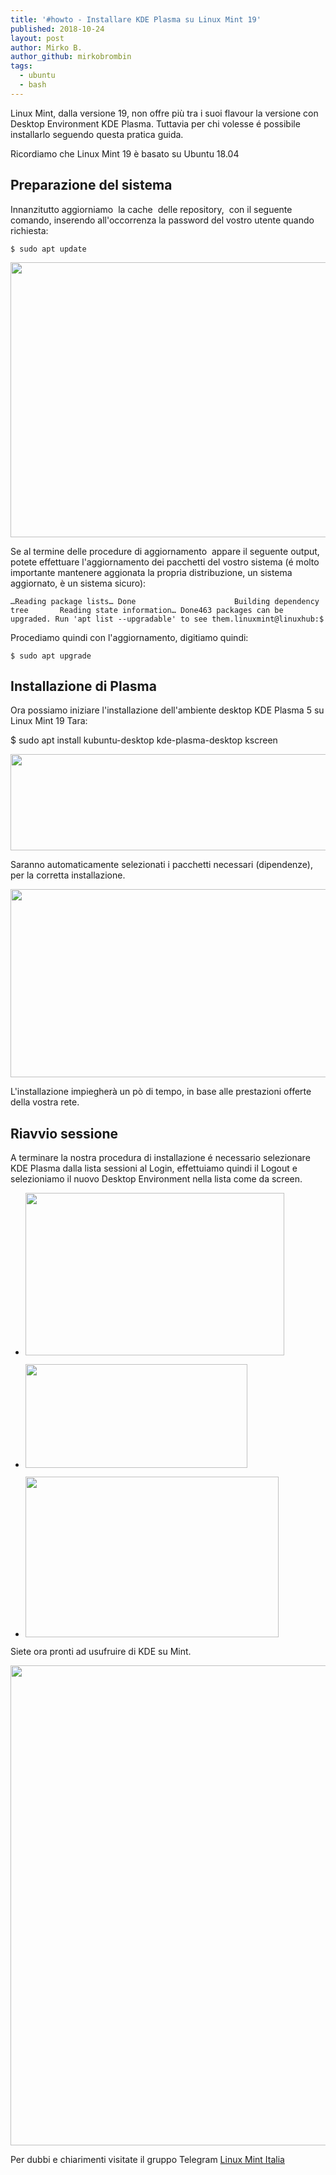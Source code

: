 ```yaml
---
title: '#howto - Installare KDE Plasma su Linux Mint 19'
published: 2018-10-24
layout: post
author: Mirko B.
author_github: mirkobrombin
tags:
  - ubuntu  
  - bash
---
```

<!-- wp:paragraph --><p>Linux Mint, dalla versione 19, non offre più tra i suoi flavour la versione con Desktop Environment KDE Plasma. Tuttavia per chi volesse é possibile installarlo seguendo questa pratica guida.</p><!-- /wp:paragraph --><!-- wp:paragraph --><p>Ricordiamo che Linux Mint 19 è basato su Ubuntu 18.04</p><!-- /wp:paragraph --><!-- wp:heading --><h2>Preparazione del sistema</h2><!-- /wp:heading --><!-- wp:paragraph --><p>Innanzitutto aggiorniamo&nbsp; la cache&nbsp; delle repository,&nbsp; con il seguente comando, inserendo all'occorrenza la password del vostro utente quando richiesta:</p><!-- /wp:paragraph --><!-- wp:preformatted --><pre><code class="language-bash">$ sudo apt update</code></pre><!-- /wp:preformatted --><!-- wp:image {"id":6966,"align":"center"} --><p><img class=" size-full wp-image-432" alt="" src="https://linuxhub.it/wordpress/wp-content/uploads/2018/10/kde_1.png" width="820" height="440" /></p><!-- /wp:image --><!-- wp:paragraph --><p>Se al termine delle procedure di aggiornamento&nbsp; appare il seguente output, potete effettuare l'aggiornamento dei pacchetti del vostro sistema (é molto importante mantenere aggionata la propria distribuzione, un sistema aggiornato, è un sistema sicuro):</p><!-- /wp:paragraph --><!-- wp:preformatted --><pre><code class="language-bash">…Reading package lists… Done                      Building dependency tree       Reading state information… Done463 packages can be upgraded. Run 'apt list --upgradable' to see them.linuxmint@linuxhub:$ </code></pre><!-- /wp:preformatted --><!-- wp:paragraph --><p>Procediamo quindi con l'aggiornamento, digitiamo quindi:</p><!-- /wp:paragraph --><!-- wp:paragraph --><pre><code class="language-bash">$ sudo apt upgrade</code></pre><!-- /wp:paragraph --><!-- wp:heading --><h2 id="mce_55">Installazione di Plasma</h2><!-- /wp:heading --><!-- wp:paragraph --><p>Ora possiamo iniziare l'installazione dell'ambiente desktop KDE Plasma 5 su Linux Mint 19 Tara:</p><!-- /wp:paragraph --><!-- wp:paragraph --><p>$ sudo apt install kubuntu-desktop kde-plasma-desktop kscreen</p><!-- /wp:paragraph --><!-- wp:image {"id":6970,"align":"center"} --><p><img class=" size-full wp-image-433" alt="" src="https://linuxhub.it/wordpress/wp-content/uploads/2018/10/kde_2.png" width="834" height="154" /></p><!-- /wp:image --><!-- wp:paragraph --><p>Saranno automaticamente selezionati i pacchetti necessari (dipendenze), per la corretta installazione.</p><!-- /wp:paragraph --><!-- wp:image {"id":6971,"align":"center"} --><p><img class=" size-full wp-image-434" alt="" src="https://linuxhub.it/wordpress/wp-content/uploads/2018/10/kde_3.png" width="847" height="301" /></p><!-- /wp:image --><!-- wp:paragraph --><p>L'installazione impiegherà un pò di tempo, in base alle prestazioni offerte della vostra rete.</p><!-- /wp:paragraph --><!-- wp:heading --><h2>Riavvio sessione</h2><!-- /wp:heading --><!-- wp:paragraph --><p>A terminare la nostra procedura di installazione é necessario selezionare KDE Plasma dalla lista sessioni al Login, effettuiamo quindi il Logout e selezioniamo il nuovo Desktop Environment nella lista come da screen.</p><!-- /wp:paragraph --><!-- wp:gallery {"align":"center"} --><ul>	<li>	<p><img class=" size-full wp-image-435" alt="" src="https://linuxhub.it/wordpress/wp-content/uploads/2018/10/kde_4.png" width="414" height="260" /></p>	</li>	<li>	<p><img class=" size-full wp-image-436" alt="" src="https://linuxhub.it/wordpress/wp-content/uploads/2018/10/kde_5-1.png" width="355" height="166" /></p>	</li>	<li>	<p><img class=" size-full wp-image-437" alt="" src="https://linuxhub.it/wordpress/wp-content/uploads/2018/10/kde_6.png" width="405" height="257" /></p>	</li></ul><!-- /wp:gallery --><!-- wp:paragraph --><p>Siete ora pronti ad usufruire di KDE su Mint.</p><!-- /wp:paragraph --><!-- wp:image {"id":6977,"align":"center"} --><p><img class=" size-full wp-image-438" alt="" src="https://linuxhub.it/wordpress/wp-content/uploads/2018/10/kde_7.png" width="1366" height="768" /></p><!-- /wp:image --><!-- wp:paragraph --><p>Per dubbi e chiarimenti visitate il gruppo Telegram <a href="Linux Mint Italia ? Topic: - Linux Mint  - Open source - Off topic tech/dev  ? Links: Channel: https://t.me/LinuxMintItalia_channel FB: https://bit.ly/2w6yyH2 Network: ? @gentedilinux  linuxhub.it  Rules : https://wp.me/P8UqjY-18N Forum LM: https://bit.ly/2Llmufs https://t.me/LinuxMintItalia">Linux Mint Italia</a></p><!-- /wp:paragraph -->